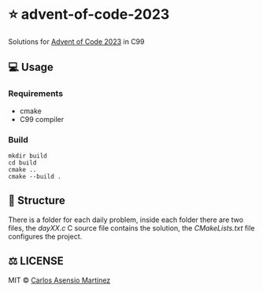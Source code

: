 # ⭐ advent-of-code-2023
Solutions for [Advent of Code 2023](https://adventofcode.com/2023) in C99

## 💻 Usage

### Requirements
 - cmake
 - C99 compiler

### Build
```
mkdir build
cd build
cmake ..
cmake --build .
```

## 👷 Structure

There is a folder for each daily problem, inside each folder there are two files, the <i>dayXX.c</i> C source file contains the solution, the <i>CMakeLists.txt</i> file configures the project.

## ⚖️ LICENSE

MIT © [Carlos Asensio Martinez](https://github.com/casensiom)